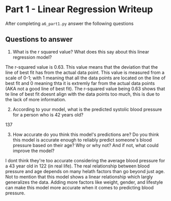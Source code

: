 # Part 1 - Linear Regression Writeup

After completing `a6_part1.py` answer the following questions

## Questions to answer

1. What is the r squared value?  What does this say about this linear regression model?

The r-squared value is 0.63. This value means that the deviation that the line of best fit has from the actual data point. This value is measured from a scale of 0-1; with 1 meaning that all the data points are located on the line of best fit and 0 meaning thta it is extremly far from the actual data points (AKA not a good line of best fit). The r-squared value being 0.63 shows that te line of best fit doesnt align with the data points too much, this is due to the lack of more information.

2. According to your model, what is the predicted systolic blood pressure for a person who is 42 years old?

137

3. How accurate do you think this model's predictions are?  Do you think this model is accurate enough to reliably predict someone's blood pressure based on their age?  Why or why not?  And if not, what could improve the model?

I dont think they're too accurate considering the average blood pressure for a 43 year old in 122 (in real life). The real relationship between blood pressure and age depends on many helath factors than go beyond just age. Not to mention that this model shows a linear relationship which largly generalizes the data. Adding more factors like weight, gender, and lifestyle can make this model more accurate when it comes to predicting blood pressure.